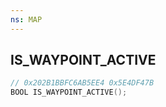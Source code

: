 ```yaml
---
ns: MAP
---
```

## IS_WAYPOINT_ACTIVE

```c
// 0x202B1BBFC6AB5EE4 0x5E4DF47B
BOOL IS_WAYPOINT_ACTIVE();
```

